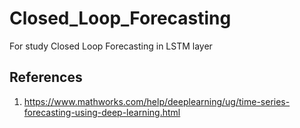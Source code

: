 # Closed_Loop_Forecasting
For study Closed Loop Forecasting in LSTM layer



## References ##

1. https://www.mathworks.com/help/deeplearning/ug/time-series-forecasting-using-deep-learning.html
